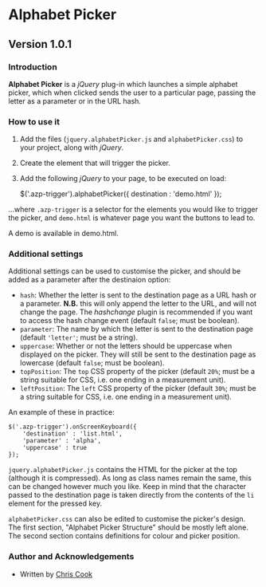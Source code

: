 Alphabet Picker
=============

Version 1.0.1
-----------

### Introduction

__Alphabet Picker__ is a _jQuery_ plug-in which launches a simple alphabet picker, which when clicked sends the user to a particular page, passing the letter as a parameter or in the URL hash.

### How to use it

1. Add the files (`jquery.alphabetPicker.js` and `alphabetPicker.css`) to your project, along with _jQuery_.
2. Create the element that will trigger the picker.
3. Add the following _jQuery_ to your page, to be executed on load:

	$('.azp-trigger').alphabetPicker({
		destination     : 'demo.html'
	});

...where `.azp-trigger` is a selector for the elements you would like to trigger the picker, and `demo.html` is whatever page you want the buttons to lead to.

A demo is available in demo.html.

### Additional settings

Additional settings can be used to customise the picker, and should be added as a parameter after the destinaion option:

+ `hash`: Whether the letter is sent to the destination page as a URL hash or a parameter. __N.B.__ this will only append the letter to the URL, and will not change the page. The _hashchange_ plugin is recommended if you want to access the hash change event (default `false`; must be boolean).
+ `parameter`: The name by which the letter is sent to the destination page (default `'letter'`; must be a string).
+ `uppercase`: Whether or not the letters should be uppercase when displayed on the picker. They will still be sent to the destination page as lowercase (default `false`; must be boolean).
+ `topPosition`: The `top` CSS property of the picker (default `20%`; must be a string suitable for CSS, i.e. one ending in a measurement unit).
+ `leftPosition`: The `left` CSS property of the picker (default `30%`; must be a string suitable for CSS, i.e. one ending in a measurement unit).

An example of these in practice:

	$('.azp-trigger').onScreenKeyboard({
		'destination' : 'list.html',
		'parameter' : 'alpha',
		'uppercase' : true
	});

`jquery.alphabetPicker.js` contains the HTML for the picker at the top (although it is compressed). As long as class names remain the same, this can be changed however much you like. Keep in mind that the character passed to the destination page is taken directly from the contents of the `li` element for the pressed key.

`alphabetPicker.css` can also be edited to customise the picker's design. The first section, "Alphabet Picker Structure" should be mostly left alone. The second section contains definitions for colour and picker position.

### Author and Acknowledgements

+ Written by [Chris Cook](http://chris-cook.co.uk)
